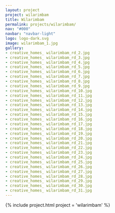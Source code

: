 ```yaml
---
layout: project
project: wilarimbam
title: Wilarimbam
permalink: projects/wilarimbam/
nav: "#000"
navbar: "navbar-light"
logo: logo-dark.svg
image: wilarimbam_1.jpg
gallery:
- creative_homes_ wilarimbam_rd_2.jpg
- creative_homes_ wilarimbam_rd_3.jpg
- creative_homes_ wilarimbam_rd_4.jpg
- creative_homes_ wilarimbam_rd_5.jpg
- creative_homes_ wilarimbam_rd_6.jpg
- creative_homes_ wilarimbam_rd_7.jpg
- creative_homes_ wilarimbam_rd_8.jpg
- creative_homes_ wilarimbam_rd_9.jpg
- creative_homes_ wilarimbam_rd_10.jpg
- creative_homes_ wilarimbam_rd_11.jpg
- creative_homes_ wilarimbam_rd_12.jpg
- creative_homes_ wilarimbam_rd_13.jpg
- creative_homes_ wilarimbam_rd_14.jpg
- creative_homes_ wilarimbam_rd_15.jpg
- creative_homes_ wilarimbam_rd_16.jpg
- creative_homes_ wilarimbam_rd_17.jpg
- creative_homes_ wilarimbam_rd_18.jpg
- creative_homes_ wilarimbam_rd_19.jpg
- creative_homes_ wilarimbam_rd_20.jpg
- creative_homes_ wilarimbam_rd_21.jpg
- creative_homes_ wilarimbam_rd_22.jpg
- creative_homes_ wilarimbam_rd_23.jpg
- creative_homes_ wilarimbam_rd_24.jpg
- creative_homes_ wilarimbam_rd_25.jpg
- creative_homes_ wilarimbam_rd_26.jpg
- creative_homes_ wilarimbam_rd_27.jpg
- creative_homes_ wilarimbam_rd_28.jpg
- creative_homes_ wilarimbam_rd_29.jpg
- creative_homes_ wilarimbam_rd_30.jpg
- creative_homes_ wilarimbam_rd_31.jpg
---
```

{% include project.html project = 'wilarimbam' %}
